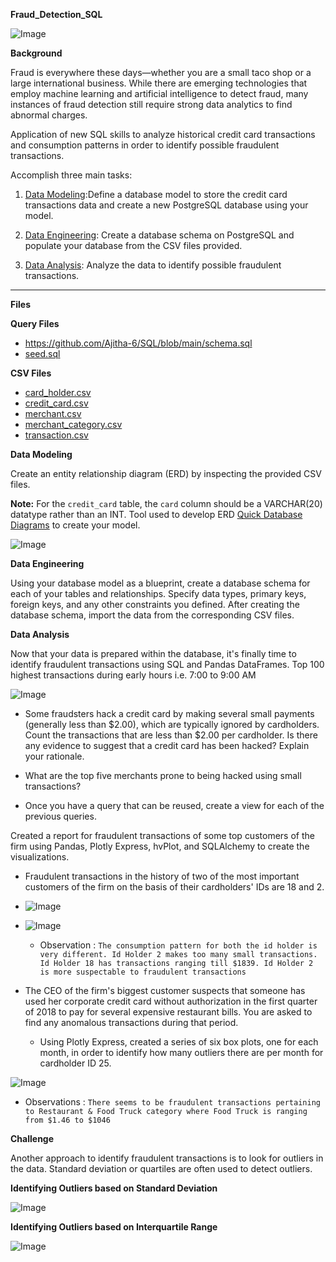 **Fraud_Detection_SQL**

![Image](https://github.com/users/Ajitha-6/projects/1/assets/157273982/8ba71a77-3f03-458a-a991-d4781a0dc3f3)

**Background**

Fraud is everywhere these days—whether you are a small taco shop or a large international business. While there are emerging technologies that employ machine learning and artificial intelligence to detect fraud, many instances of fraud detection still require strong data analytics to find abnormal charges.

Application of new SQL skills to analyze historical credit card transactions and consumption patterns in order to identify possible fraudulent transactions.

Accomplish three main tasks:

1. [Data Modeling](#Data-Modeling):Define a database model to store the credit card transactions data and create a new PostgreSQL database using your model.

2. [Data Engineering](#Data-Engineering): Create a database schema on PostgreSQL and populate your database from the CSV files provided.

3. [Data Analysis](#Data-Analysis): Analyze the data to identify possible fraudulent transactions.

---

 **Files**

**Query Files**

* https://github.com/Ajitha-6/SQL/blob/main/schema.sql
* [seed.sql](SQL/seed.sql)

**CSV Files**

- [card_holder.csv](https://github.com/Ajitha-6/Data/files/15480050/card_holder.csv)
- [credit_card.csv](https://github.com/Ajitha-6/Data/files/15480055/credit_card.csv)
- [merchant.csv](https://github.com/Ajitha-6/Data/files/15480060/merchant.csv)
- [merchant_category.csv](https://github.com/Ajitha-6/Data/files/15480063/merchant_category.csv)
- [transaction.csv](https://github.com/Ajitha-6/Data/files/15480066/transaction.csv)


 **Data Modeling**

Create an entity relationship diagram (ERD) by inspecting the provided CSV files.

**Note:** For the `credit_card` table, the `card` column should be a VARCHAR(20) datatype rather than an INT.
Tool used to develop ERD [Quick Database Diagrams](https://app.quickdatabasediagrams.com/#/) to create your model.

![Image](https://github.com/users/Ajitha-6/projects/1/assets/157273982/396792f1-cc1c-4469-b333-a22c47819a23)

 **Data Engineering**

Using your database model as a blueprint, create a database schema for each of your tables and relationships. Specify data types, primary keys, foreign keys, and any other constraints you defined. After creating the database schema, import the data from the corresponding CSV files.


**Data Analysis**

Now that your data is prepared within the database, it's finally time to identify fraudulent transactions using SQL and Pandas DataFrames. Top 100 highest transactions during early hours i.e. 7:00 to 9:00 AM

![Image](https://github.com/users/Ajitha-6/projects/1/assets/157273982/4e67c68f-d0e7-4e96-9aa4-15f0dcb8c1ee)

* Some fraudsters hack a credit card by making several small payments (generally less than $2.00), which are typically ignored by cardholders. Count the transactions that are less than $2.00 per cardholder. Is there any evidence to suggest that a credit card has been hacked? Explain your rationale.

* What are the top five merchants prone to being hacked using small transactions?

* Once you have a query that can be reused, create a view for each of the previous queries.

Created a report for fraudulent transactions of some top customers of the firm using Pandas, Plotly Express, hvPlot, and SQLAlchemy to create the visualizations.

* Fraudulent transactions in the history of two of the most important customers of the firm on the basis of their cardholders' IDs are 18 and 2.

* ![Image](https://github.com/users/Ajitha-6/projects/1/assets/157273982/897f6040-6b10-4935-97c8-54e481724f36)
* ![Image](https://github.com/users/Ajitha-6/projects/1/assets/157273982/c34a9c38-2d3a-4556-8a73-b917003e2b65)
  
  * Observation : `The consumption pattern for both the id holder is very different. Id Holder 2 makes too many small transactions. Id Holder 18 has transactions ranging till $1839. Id Holder 2 is more suspectable to fraudulent transactions`

* The CEO of the firm's biggest customer suspects that someone has used her corporate credit card without authorization in the first quarter of 2018 to pay for several expensive restaurant bills. You are asked to find any anomalous transactions during that period.

  * Using Plotly Express, created a series of six box plots, one for each month, in order to identify how many outliers there are per month for cardholder ID 25.
  
 ![Image](https://github.com/users/Ajitha-6/projects/1/assets/157273982/308924f1-4877-441c-a256-885fd5d5b84c)

  * Observations : `There seems to be fraudulent transactions pertaining to Restaurant & Food Truck category where Food Truck is ranging from $1.46 to $1046`


 **Challenge**

Another approach to identify fraudulent transactions is to look for outliers in the data. Standard deviation or quartiles are often used to detect outliers.

 **Identifying Outliers based on Standard Deviation**

![Image](https://github.com/users/Ajitha-6/projects/1/assets/157273982/83cab302-af6b-4463-bd13-898b9196b6de)

**Identifying Outliers based on Interquartile Range**

![Image](https://github.com/users/Ajitha-6/projects/1/assets/157273982/aea19e0c-53df-4b12-9bde-40b6acfdea70)[](url)
